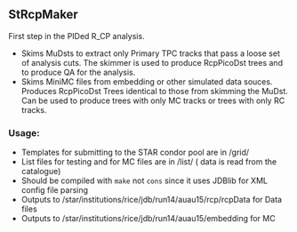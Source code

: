 ## StRcpMaker

First step in the PIDed R_CP analysis.  
- Skims MuDsts to extract only Primary TPC tracks that pass a loose set of analysis cuts. The skimmer is used to produce RcpPicoDst trees and to produce QA for the analysis.
- Skims MiniMC files from embedding or other simulated data souces. Produces RcpPicoDst Trees identical to those from skimming the MuDst. Can be used to produce trees with only MC tracks or trees with only RC tracks.


### Usage:

- Templates for submitting to the STAR condor pool are in /grid/
- List files for testing and for MC files are in /list/ ( data is read from the catalogue)
- Should be compiled with `make` not `cons` since it uses JDBlib for XML config file parsing
- Outputs to /star/institutions/rice/jdb/run14/auau15/rcp/rcpData for Data files
- Outputs to /star/institutions/rice/jdb/run14/auau15/embedding for MC 